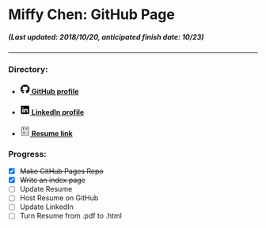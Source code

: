 # Miffy Chen: GitHub Page
##### (Last updated: 2018/10/20, *anticipated finish date: 10/23*)
---

### Directory:
* <h4><a href="https://github.com/miffycs/">
  <img src="https://github.com/miffycs/miffycs.github.io/blob/master/image/icon_github_30.png" alt="GitHub" width=20 height=20>
  GitHub profile</a></h4>
* <h4><a href="https://www.linkedin.com/in/miffychen/">
  <img src="https://github.com/miffycs/miffycs.github.io/blob/master/image/icon_linkedin_30.png" alt="GitHub" width=20 height=20>
  LinkedIn profile</a></h4>
* <h4><a href="https://miffycs.github.io/resume">
  <img src="https://github.com/miffycs/miffycs.github.io/blob/master/image/icon_resume_30.png" alt="GitHub" width=20 height=20>
  Resume link</a></h4>


### Progress:
* [X] ~~Make GitHub Pages Repo~~
* [X] ~~Write an index page~~
* [ ] Update Resume
* [ ] Host Resume on GitHub
* [ ] Update LinkedIn
* [ ] Turn Resume from .pdf to .html
